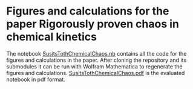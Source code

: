 # Figures and calculations for the paper **Rigorously proven chaos in chemical kinetics**

The notebook [SusitsTothChemicalChaos.nb](SusitsTothChemicalChaos.nb) contains all the code for the figures and calculations in the paper. After cloning the repository and its submodules it can be run with Wolfram Mathematica to regenerate the figures and calculations. [SusitsTothChemicalChaos.pdf](SusitsTothChemicalChaos.pdf) is the evaluated notebook in pdf format.
